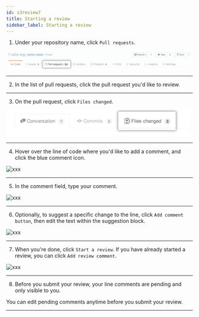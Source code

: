 ```yaml
---
id: s3review7
title: Starting a review
sidebar_label: Starting a review
---
```



1. Under your repository name, click  `Pull requests`.


<!-- #### Issues and pull requests tab selection
[IMG] -->

![xxx](https://raw.githubusercontent.com/ChickenKyiv/awesome-git-article/master/img/PR/repo-tabs-pull-requests.png)


----


2. In the list of pull requests, click the pull request you'd like to review.



----


3. On the pull request, click  `Files changed`.

<!-- [IMG]
#### Files Changed tab -->

![xxx](https://raw.githubusercontent.com/ChickenKyiv/awesome-git-article/master/img/PR/pull-request-tabs-changed-files.png)



----


4. Hover over the line of code where you'd like to add a comment, and click the blue comment icon.


<!-- #### Blue comment icon
[IMG]
 (1) -->

![xxx](https://raw.githubusercontent.com/ChickenKyiv/awesome-git-article/master/img/PR/hover-comment-icon.png)


----


5. In the comment field, type your comment.


<!-- #### Comment field
[IMG]
 (1) -->

![xxx](https://raw.githubusercontent.com/ChickenKyiv/awesome-git-article/master/img/PR/comment-field.png)



----


6. Optionally, to suggest a specific change to the line, click `Add comment button`, then edit the text within the suggestion block.


<!-- #### Suggestion block
[IMG] -->

![xxx](https://raw.githubusercontent.com/ChickenKyiv/awesome-git-article/master/img/PR/suggestion-block.png)



----


7. When you're done, click `Start a review`.
If you have already started a review, you can click `Add review comment`.


<!-- #### Start a review button
[IMG] -->

![xxx](https://raw.githubusercontent.com/ChickenKyiv/awesome-git-article/master/img/PR/start-a-review-button.png)



----


8. Before you submit your review, your line comments are pending and only visible to you.

You can edit pending comments anytime before you submit your review.


----
